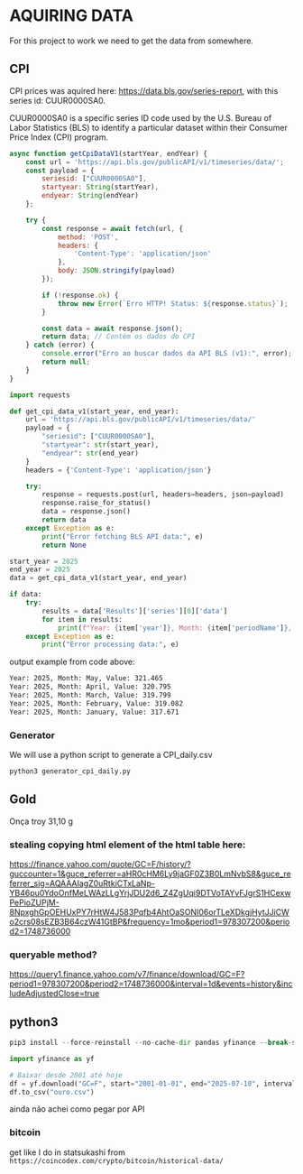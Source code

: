 # AQUIRING DATA
For this project to work we need to get the data from somewhere.

## CPI
   
CPI prices was aquired here: https://data.bls.gov/series-report, with this series id: CUUR0000SA0.

CUUR0000SA0 is a specific series ID code used by the U.S. Bureau of Labor Statistics (BLS) to identify a particular dataset within their Consumer Price Index (CPI) program.

```js
async function getCpiDataV1(startYear, endYear) {
    const url = 'https://api.bls.gov/publicAPI/v1/timeseries/data/';
    const payload = {
        seriesid: ["CUUR0000SA0"],
        startyear: String(startYear),
        endyear: String(endYear)
    };

    try {
        const response = await fetch(url, {
            method: 'POST',
            headers: {
                'Content-Type': 'application/json'
            },
            body: JSON.stringify(payload)
        });

        if (!response.ok) {
            throw new Error(`Erro HTTP! Status: ${response.status}`);
        }

        const data = await response.json();
        return data; // Contém os dados do CPI
    } catch (error) {
        console.error("Erro ao buscar dados da API BLS (v1):", error);
        return null;
    }
}
```

```python
import requests

def get_cpi_data_v1(start_year, end_year):
    url = 'https://api.bls.gov/publicAPI/v1/timeseries/data/'
    payload = {
        "seriesid": ["CUUR0000SA0"],
        "startyear": str(start_year),
        "endyear": str(end_year)
    }
    headers = {'Content-Type': 'application/json'}

    try:
        response = requests.post(url, headers=headers, json=payload)
        response.raise_for_status()
        data = response.json()
        return data
    except Exception as e:
        print("Error fetching BLS API data:", e)
        return None

start_year = 2025
end_year = 2025
data = get_cpi_data_v1(start_year, end_year)

if data:
    try:
        results = data['Results']['series'][0]['data']
        for item in results:
            print(f"Year: {item['year']}, Month: {item['periodName']}, Value: {item['value']}")
    except Exception as e:
        print("Error processing data:", e)
```

output example from code above:
```bash
Year: 2025, Month: May, Value: 321.465
Year: 2025, Month: April, Value: 320.795
Year: 2025, Month: March, Value: 319.799
Year: 2025, Month: February, Value: 319.082
Year: 2025, Month: January, Value: 317.671
```

### Generator

We will use a python script to generate a CPI_daily.csv

```bash
python3 generator_cpi_daily.py
```

## Gold
Onça troy	31,10 g

### stealing copying html element of the html table here:
https://finance.yahoo.com/quote/GC=F/history/?guccounter=1&guce_referrer=aHR0cHM6Ly9jaGF0Z3B0LmNvbS8&guce_referrer_sig=AQAAAIagZ0uRtkiCTxLaNp-YB46pu0YdoOnfMeLWAzLLgYrjJDU2d6_Z4ZgUqi9DTVoTAYvFJgrS1HCexwPePioZUPjM-8NpxghGpOEHUxPY7rHtW4J583Pqfb4AhtOaSONI06orTLeXDkgjHytJJiCWo2crs08sEZB3B64czW41GtBP&frequency=1mo&period1=978307200&period2=1748736000

### queryable method?
https://query1.finance.yahoo.com/v7/finance/download/GC=F?period1=978307200&period2=1748736000&interval=1d&events=history&includeAdjustedClose=true

## python3
```python
pip3 install --force-reinstall --no-cache-dir pandas yfinance --break-system-packages

import yfinance as yf

# Baixar desde 2001 até hoje
df = yf.download("GC=F", start="2001-01-01", end="2025-07-10", interval="1d")
df.to_csv("ouro.csv")
```

ainda não achei como pegar por API

### bitcoin
get like I do in statsukashi from `https://coincodex.com/crypto/bitcoin/historical-data/`


